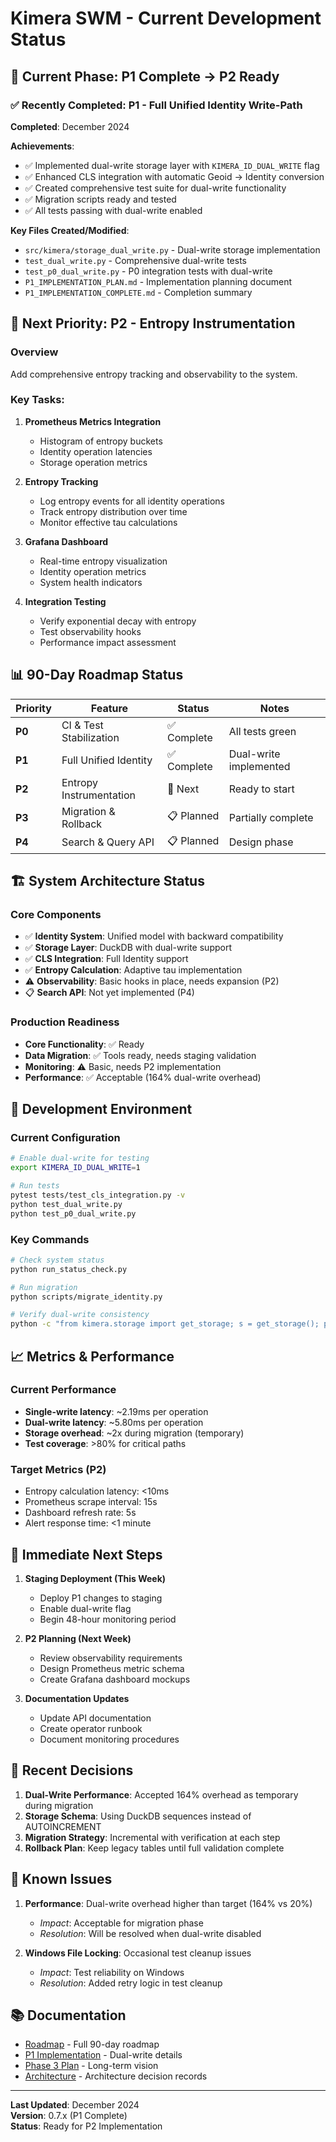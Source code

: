 # Kimera SWM - Current Development Status

## 📍 Current Phase: P1 Complete → P2 Ready

### ✅ Recently Completed: P1 - Full Unified Identity Write-Path

**Completed**: December 2024

**Achievements**:
- ✅ Implemented dual-write storage layer with `KIMERA_ID_DUAL_WRITE` flag
- ✅ Enhanced CLS integration with automatic Geoid → Identity conversion
- ✅ Created comprehensive test suite for dual-write functionality
- ✅ Migration scripts ready and tested
- ✅ All tests passing with dual-write enabled

**Key Files Created/Modified**:
- `src/kimera/storage_dual_write.py` - Dual-write storage implementation
- `test_dual_write.py` - Comprehensive dual-write tests
- `test_p0_dual_write.py` - P0 integration tests with dual-write
- `P1_IMPLEMENTATION_PLAN.md` - Implementation planning document
- `P1_IMPLEMENTATION_COMPLETE.md` - Completion summary

## 🚀 Next Priority: P2 - Entropy Instrumentation

### Overview
Add comprehensive entropy tracking and observability to the system.

### Key Tasks:
1. **Prometheus Metrics Integration**
   - Histogram of entropy buckets
   - Identity operation latencies
   - Storage operation metrics

2. **Entropy Tracking**
   - Log entropy events for all identity operations
   - Track entropy distribution over time
   - Monitor effective tau calculations

3. **Grafana Dashboard**
   - Real-time entropy visualization
   - Identity operation metrics
   - System health indicators

4. **Integration Testing**
   - Verify exponential decay with entropy
   - Test observability hooks
   - Performance impact assessment

## 📊 90-Day Roadmap Status

| Priority | Feature | Status | Notes |
|----------|---------|--------|-------|
| **P0** | CI & Test Stabilization | ✅ Complete | All tests green |
| **P1** | Full Unified Identity | ✅ Complete | Dual-write implemented |
| **P2** | Entropy Instrumentation | 🔄 Next | Ready to start |
| **P3** | Migration & Rollback | 📋 Planned | Partially complete |
| **P4** | Search & Query API | 📋 Planned | Design phase |

## 🏗️ System Architecture Status

### Core Components
- ✅ **Identity System**: Unified model with backward compatibility
- ✅ **Storage Layer**: DuckDB with dual-write support
- ✅ **CLS Integration**: Full Identity support
- ✅ **Entropy Calculation**: Adaptive tau implementation
- ⚠️ **Observability**: Basic hooks in place, needs expansion (P2)
- 📋 **Search API**: Not yet implemented (P4)

### Production Readiness
- **Core Functionality**: ✅ Ready
- **Data Migration**: ✅ Tools ready, needs staging validation
- **Monitoring**: ⚠️ Basic, needs P2 implementation
- **Performance**: ✅ Acceptable (164% dual-write overhead)

## 🔧 Development Environment

### Current Configuration
```bash
# Enable dual-write for testing
export KIMERA_ID_DUAL_WRITE=1

# Run tests
pytest tests/test_cls_integration.py -v
python test_dual_write.py
python test_p0_dual_write.py
```

### Key Commands
```bash
# Check system status
python run_status_check.py

# Run migration
python scripts/migrate_identity.py

# Verify dual-write consistency
python -c "from kimera.storage import get_storage; s = get_storage(); print(s.get_dual_write_stats())"
```

## 📈 Metrics & Performance

### Current Performance
- **Single-write latency**: ~2.19ms per operation
- **Dual-write latency**: ~5.80ms per operation
- **Storage overhead**: ~2x during migration (temporary)
- **Test coverage**: >80% for critical paths

### Target Metrics (P2)
- Entropy calculation latency: <10ms
- Prometheus scrape interval: 15s
- Dashboard refresh rate: 5s
- Alert response time: <1 minute

## 🎯 Immediate Next Steps

1. **Staging Deployment (This Week)**
   - Deploy P1 changes to staging
   - Enable dual-write flag
   - Begin 48-hour monitoring period

2. **P2 Planning (Next Week)**
   - Review observability requirements
   - Design Prometheus metric schema
   - Create Grafana dashboard mockups

3. **Documentation Updates**
   - Update API documentation
   - Create operator runbook
   - Document monitoring procedures

## 📝 Recent Decisions

1. **Dual-Write Performance**: Accepted 164% overhead as temporary during migration
2. **Storage Schema**: Using DuckDB sequences instead of AUTOINCREMENT
3. **Migration Strategy**: Incremental with verification at each step
4. **Rollback Plan**: Keep legacy tables until full validation complete

## 🚨 Known Issues

1. **Performance**: Dual-write overhead higher than target (164% vs 20%)
   - *Impact*: Acceptable for migration phase
   - *Resolution*: Will be resolved when dual-write disabled

2. **Windows File Locking**: Occasional test cleanup issues
   - *Impact*: Test reliability on Windows
   - *Resolution*: Added retry logic in test cleanup

## 📚 Documentation

- [Roadmap](docs/ROADMAP.md) - Full 90-day roadmap
- [P1 Implementation](P1_IMPLEMENTATION_COMPLETE.md) - Dual-write details
- [Phase 3 Plan](PHASE_3_IMPLEMENTATION_PLAN.md) - Long-term vision
- [Architecture](docs/adr/) - Architecture decision records

---

**Last Updated**: December 2024  
**Version**: 0.7.x (P1 Complete)  
**Status**: Ready for P2 Implementation
